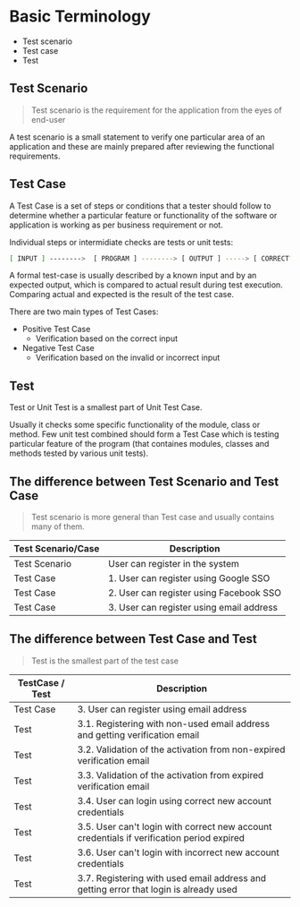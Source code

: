 # Basic Terminology

* Test scenario
* Test case
* Test

## Test Scenario

> Test scenario is the requirement for the application from the eyes of end-user

A test scenario is a small statement to verify one particular area of an application and these are mainly prepared after reviewing the functional requirements.

## Test Case

A Test Case is a set of steps or conditions that a tester should follow to determine whether a particular feature or functionality of the software or application is working as per business requirement or not.

Individual steps or intermidiate checks are tests or unit tests:

```bash
[ INPUT ] -------->  [ PROGRAM ] --------> [ OUTPUT ] -----> [ CORRECT? ] ---> [ PASS or FAIL]
```

A formal test-case is usually described by a known input and by an expected output, which is compared to actual result during test execution. Comparing actual and expected is the result of the test case.

There are two main types of Test Cases:

* Positive Test Case
  * Verification based on the correct input&#x20;
* Negative Test Case
  * Verification based on the invalid or incorrect input

## Test

Test or Unit Test is a smallest part of Unit Test Case.

Usually it checks some specific functionality of the module, class or method. Few unit test combined should form a Test Case which is testing particular feature of the program (that containes modules, classes and methods tested by various unit tests).

## The difference between Test Scenario and Test Case

> Test scenario is more general than Test case and usually contains many of them.

| Test Scenario/Case | Description                              |
| ------------------ | ---------------------------------------- |
| Test Scenario      | User can register in the system          |
| Test Case          | 1. User can register using Google SSO    |
| Test Case          | 2. User can register using Facebook SSO  |
| Test Case          | 3. User can register using email address |

## The difference between Test Case and Test

> Test is the smallest part of the test case

| TestCase / Test | Description                                                                               |
| --------------- | ----------------------------------------------------------------------------------------- |
| Test Case       | 3. User can register using email address                                                  |
| Test            | 3.1. Registering with non-used email address and getting verification email               |
| Test            | 3.2. Validation of the activation from non-expired verification email                     |
| Test            | 3.3. Validation of the activation from expired verification email                         |
| Test            | 3.4. User can login using correct new account credentials                                 |
| Test            | 3.5. User can't login with correct new account credentials if verification period expired |
| Test            | 3.6. User can't login with incorrect new account credentials                              |
| Test            | 3.7. Registering with used email address and getting error that login is already used     |
